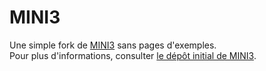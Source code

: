 #  MINI3 

Une simple fork de [MINI3](https://github.com/panique/mini3) sans pages d'exemples.  
Pour plus d'informations, consulter [le dépôt initial de MINI3](https://github.com/panique/mini3).

